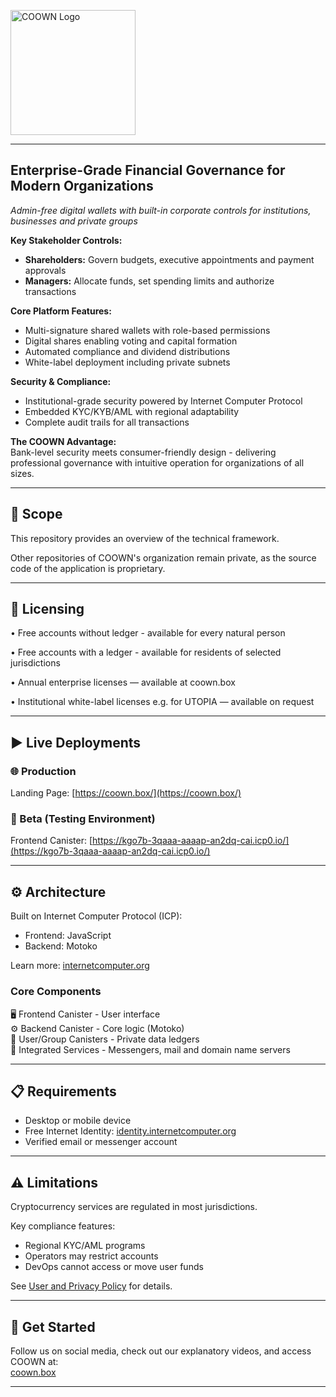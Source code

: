 <p>
  <img src="https://coown.box/assets/dark-logo-419d6808.svg" alt="COOWN Logo" width="200"/>
</p>

---

## Enterprise-Grade Financial Governance for Modern Organizations

*Admin-free digital wallets with built-in corporate controls for institutions, businesses and private groups*

**Key Stakeholder Controls:**  
- **Shareholders:** Govern budgets, executive appointments and payment approvals  
- **Managers:** Allocate funds, set spending limits and authorize transactions  

**Core Platform Features:**  
- Multi-signature shared wallets with role-based permissions  
- Digital shares enabling voting and capital formation  
- Automated compliance and dividend distributions  
- White-label deployment including private subnets  

**Security & Compliance:**  
- Institutional-grade security powered by Internet Computer Protocol  
- Embedded KYC/KYB/AML with regional adaptability  
- Complete audit trails for all transactions  

**The COOWN Advantage:**  
Bank-level security meets consumer-friendly design - delivering professional governance with intuitive operation for organizations of all sizes.

---
## 📑 Scope
This repository provides an overview of the technical framework.

Other repositories of COOWN's organization remain private, as the source code of the application is proprietary.

---
## 🔐 Licensing

• Free accounts without ledger - available for every natural person

• Free accounts with a ledger - available for residents of selected jurisdictions

• Annual enterprise licenses — available at coown.box

• Institutional white-label licenses e.g. for UTOPIA — available on request

---
## ▶️ Live Deployments  

### 🌐 Production  
Landing Page: [https://coown.box/](https://coown.box/)  

### 🧪 Beta (Testing Environment)  
Frontend Canister: [https://kgo7b-3qaaa-aaaap-an2dq-cai.icp0.io/](https://kgo7b-3qaaa-aaaap-an2dq-cai.icp0.io/)  

---
## ⚙️ Architecture  
Built on Internet Computer Protocol (ICP):  
- Frontend: JavaScript  
- Backend: Motoko  

Learn more: [internetcomputer.org](https://internetcomputer.org)  

### Core Components

🖥️ Frontend Canister - User interface  
⚙️ Backend Canister - Core logic (Motoko)  
🔐 User/Group Canisters - Private data ledgers  
📨 Integrated Services - Messengers, mail and domain name servers  

---
## 📋 Requirements  
- Desktop or mobile device  
- Free Internet Identity: [identity.internetcomputer.org](https://identity.internetcomputer.org)  
- Verified email or messenger account  

---
## ⚠️ Limitations  
Cryptocurrency services are regulated in most jurisdictions.  

Key compliance features:  
- Regional KYC/AML programs  
- Operators may restrict accounts  
- DevOps cannot access or move user funds  

See [User and Privacy Policy](https://coown.box) for details.  

---
## 🚀 Get Started  
Follow us on social media, check out our explanatory videos, and access COOWN at:  
[coown.box](https://coown.box)  

---
